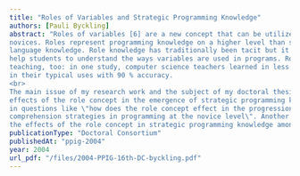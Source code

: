 ```yaml
---
title: "Roles of Variables and Strategic Programming Knowledge"
authors: [Pauli Byckling]
abstract: "Roles of variables [6] are a new concept that can be utilized, e.g., in teaching programming to
novices. Roles represent programming knowledge on a higher level than simple programming
language knowledge. Role knowledge has traditionally been tacit but it can be made explicit and thus
help students to understand the ways variables are used in programs. Roles are easy to adopt in
teaching, too: in one study, computer science teachers learned in less than an hour to recognize roles
in their typical uses with 90 % accuracy.
<br>
The main issue of my research work and the subject of my doctoral thesis will be to describe the
effects of the role concept in the emergence of strategic programming knowledge, i.e., to find answers
in questions like \"how does the role concept effect in the progression of programming methods and
comprehension strategies in programming at the novice level\". Another research question is to study
the effects of the role concept in strategic programming knowledge among expert programmers."
publicationType: "Doctoral Consortium"
publishedAt: "ppig-2004"
year: 2004
url_pdf: "/files/2004-PPIG-16th-DC-byckling.pdf"
---
```

